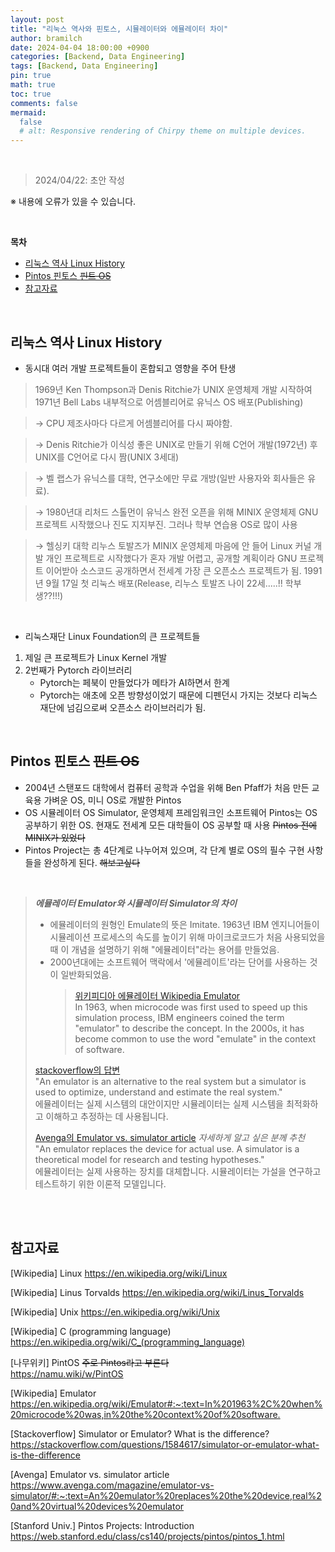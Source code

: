```yaml
---
layout: post
title: "리눅스 역사와 핀토스, 시뮬레이터와 에뮬레이터 차이"
author: bramilch
date: 2024-04-04 18:00:00 +0900
categories: [Backend, Data Engineering]
tags: [Backend, Data Engineering]
pin: true
math: true
toc: true
comments: false
mermaid:
  false
  # alt: Responsive rendering of Chirpy theme on multiple devices.
---
```


<br>

> 2024/04/22: 초안 작성

※ 내용에 오류가 있을 수 있습니다.

<br>

**목차**

- [리눅스 역사 Linux History](#리눅스-역사-linux-history)
- [Pintos 핀토스 ~~핀트 OS~~](#pintos-핀토스-핀트-os)
- [참고자료](#참고자료)

<br>

## 리눅스 역사 Linux History

- 동시대 여러 개발 프로젝트들이 혼합되고 영향을 주어 탄생

> 1969년 Ken Thompson과 Denis Ritchie가 UNIX 운영체제 개발 시작하여 1971년 Bell Labs 내부적으로 어셈블리어로 유닉스 OS 배포(Publishing)

> → CPU 제조사마다 다르게 어셈블리어를 다시 짜야함.

> → Denis Ritchie가 이식성 좋은 UNIX로 만들기 위해 C언어 개발(1972년) 후 UNIX를 C언어로 다시 짬(UNIX 3세대)

> → 벨 랩스가 유닉스를 대학, 연구소에만 무료 개방(일반 사용자와 회사들은 유료).

> → 1980년대 리처드 스톨먼이 유닉스 완전 오픈을 위해 MINIX 운영체제 GNU 프로젝트 시작했으나 진도 지지부진. 그러나 학부 연습용 OS로 많이 사용

> → 헬싱키 대학 리누스 토발즈가 MINIX 운영체제 마음에 안 들어 Linux 커널 개발 개인 프로젝트로 시작했다가 혼자 개발 어렵고, 공개할 계획이라 GNU 프로젝트 이어받아 소스코드 공개하면서 전세계 가장 큰 오픈소스 프로젝트가 됨.
> 1991년 9월 17일 첫 리눅스 배포(Release, 리누스 토발즈 나이 22세.....!! 학부생??!!!)

<br>

- 리눅스재단 Linux Foundation의 큰 프로젝트들

1. 제일 큰 프로젝트가 Linux Kernel 개발
2. 2번째가 Pytorch 라이브러리
   - Pytorch는 페북이 만들었다가 메타가 AI하면서 한계
   - Pytorch는 애초에 오픈 방향성이었기 때문에 디펜던시 가지는 것보다 리눅스 재단에 넘김으로써 오픈소스 라이브러리가 됨.

<br>

## Pintos 핀토스 ~~핀트 OS~~

- 2004년 스탠포드 대학에서 컴퓨터 공학과 수업을 위해 Ben Pfaff가 처음 만든 교육용 가벼운 OS, 미니 OS로 개발한 Pintos
- OS 시뮬레이터 OS Simulator, 운영체제 프레임워크인 소프트웨어 Pintos는 OS 공부하기 위한 OS. 현재도 전세계 모든 대학들이 OS 공부할 때 사용 ~~Pintos 전에 MINIX가 있었다~~
- Pintos Project는 총 4단계로 나누어져 있으며, 각 단계 별로 OS의 필수 구현 사항들을 완성하게 된다. ~~해보고싶다~~

<br>

> **_에뮬레이터 Emulator와 시뮬레이터 Simulator의 차이_**
>
> - 에뮬레이터의 원형인 Emulate의 뜻은 Imitate. 1963년 IBM 엔지니어들이 시뮬레이션 프로세스의 속도를 높이기 위해 마이크로코드가 처음 사용되었을 때 이 개념을 설명하기 위해 "에뮬레이터"라는 용어를 만들었음.
> - 2000년대에는 소프트웨어 맥락에서 '에뮬레이트'라는 단어를 사용하는 것이 일반화되었음.
>   > [위키피디아 에뮬레이터 Wikipedia Emulator](https://en.wikipedia.org/wiki/Emulator#:~:text=In%201963%2C%20when%20microcode%20was,in%20the%20context%20of%20software.)  
>   > In 1963, when microcode was first used to speed up this simulation process, IBM engineers coined the term "emulator" to describe the concept. In the 2000s, it has become common to use the word "emulate" in the context of software.
>
> [stackoverflow의 답변](https://stackoverflow.com/questions/1584617/simulator-or-emulator-what-is-the-difference)  
> "An emulator is an alternative to the real system but a simulator is used to optimize, understand and estimate the real system."  
> 에뮬레이터는 실제 시스템의 대안이지만 시뮬레이터는 실제 시스템을 최적화하고 이해하고 추정하는 데 사용됩니다.
>
> [Avenga의 Emulator vs.
> simulator article](https://www.avenga.com/magazine/emulator-vs-simulator/#:~:text=An%20emulator%20replaces%20the%20device,real%20and%20virtual%20devices%20emulator) _자세하게 알고 싶은 분께 추천_  
> "An emulator replaces the device for actual use. A simulator is a theoretical model for research and testing hypotheses."  
> 에뮬레이터는 실제 사용하는 장치를 대체합니다. 시뮬레이터는 가설을 연구하고 테스트하기 위한 이론적 모델입니다.

<br>
<br>

## 참고자료

[Wikipedia] Linux
<https://en.wikipedia.org/wiki/Linux>

[Wikipedia] Linus Torvalds
<https://en.wikipedia.org/wiki/Linus_Torvalds>

[Wikipedia] Unix
<https://en.wikipedia.org/wiki/Unix>

[Wikipedia] C (programming language)
<https://en.wikipedia.org/wiki/C_(programming_language)>

[나무위키] PintOS ~~주로 Pintos라고 부른다~~  
<https://namu.wiki/w/PintOS>

[Wikipedia] Emulator  
<https://en.wikipedia.org/wiki/Emulator#:~:text=In%201963%2C%20when%20microcode%20was,in%20the%20context%20of%20software.>

[Stackoverflow] Simulator or Emulator? What is the difference?
<https://stackoverflow.com/questions/1584617/simulator-or-emulator-what-is-the-difference>

[Avenga] Emulator vs. simulator article  
<https://www.avenga.com/magazine/emulator-vs-simulator/#:~:text=An%20emulator%20replaces%20the%20device,real%20and%20virtual%20devices%20emulator>

[Stanford Univ.] Pintos Projects: Introduction  
<https://web.stanford.edu/class/cs140/projects/pintos/pintos_1.html>
